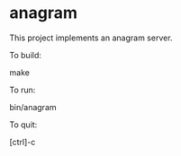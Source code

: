 # anagram
This project implements an anagram server.

To build:

  make

To run:

  bin/anagram

To quit:

  [ctrl]-c
